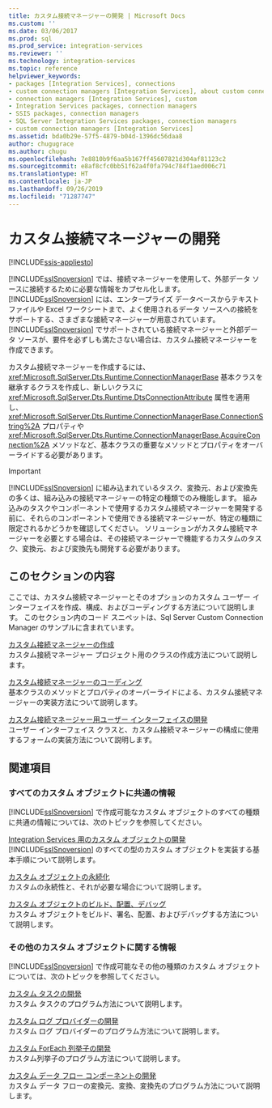 ```yaml
---
title: カスタム接続マネージャーの開発 | Microsoft Docs
ms.custom: ''
ms.date: 03/06/2017
ms.prod: sql
ms.prod_service: integration-services
ms.reviewer: ''
ms.technology: integration-services
ms.topic: reference
helpviewer_keywords:
- packages [Integration Services], connections
- custom connection managers [Integration Services], about custom connection managers
- connection managers [Integration Services], custom
- Integration Services packages, connection managers
- SSIS packages, connection managers
- SQL Server Integration Services packages, connection managers
- custom connection managers [Integration Services]
ms.assetid: bda0b29e-57f5-4879-b04d-1396dc56daa8
author: chugugrace
ms.author: chugu
ms.openlocfilehash: 7e8810b9f6aa5b167ff45607821d304af81123c2
ms.sourcegitcommit: e8af8cfc0bb51f62a4f0fa794c784f1aed006c71
ms.translationtype: HT
ms.contentlocale: ja-JP
ms.lasthandoff: 09/26/2019
ms.locfileid: "71287747"
---
```

# <a name="developing-a-custom-connection-manager"></a>カスタム接続マネージャーの開発

[!INCLUDE[ssis-appliesto](../../../includes/ssis-appliesto-ssvrpluslinux-asdb-asdw-xxx.md)]


  [!INCLUDE[ssISnoversion](../../../includes/ssisnoversion-md.md)] では、接続マネージャーを使用して、外部データ ソースに接続するために必要な情報をカプセル化します。 [!INCLUDE[ssISnoversion](../../../includes/ssisnoversion-md.md)] には、エンタープライズ データベースからテキスト ファイルや Excel ワークシートまで、よく使用されるデータ ソースへの接続をサポートする、さまざまな接続マネージャーが用意されています。 [!INCLUDE[ssISnoversion](../../../includes/ssisnoversion-md.md)] でサポートされている接続マネージャーと外部データ ソースが、要件を必ずしも満たさない場合は、カスタム接続マネージャーを作成できます。  
  
 カスタム接続マネージャーを作成するには、<xref:Microsoft.SqlServer.Dts.Runtime.ConnectionManagerBase> 基本クラスを継承するクラスを作成し、新しいクラスに <xref:Microsoft.SqlServer.Dts.Runtime.DtsConnectionAttribute> 属性を適用し、<xref:Microsoft.SqlServer.Dts.Runtime.ConnectionManagerBase.ConnectionString%2A> プロパティや <xref:Microsoft.SqlServer.Dts.Runtime.ConnectionManagerBase.AcquireConnection%2A> メソッドなど、基本クラスの重要なメソッドとプロパティをオーバーライドする必要があります。  
  
> [!IMPORTANT]  
>  [!INCLUDE[ssISnoversion](../../../includes/ssisnoversion-md.md)] に組み込まれているタスク、変換元、および変換先の多くは、組み込みの接続マネージャーの特定の種類でのみ機能します。 組み込みのタスクやコンポーネントで使用するカスタム接続マネージャーを開発する前に、それらのコンポーネントで使用できる接続マネージャーが、特定の種類に限定されるかどうかを確認してください。 ソリューションがカスタム接続マネージャーを必要とする場合は、その接続マネージャーで機能するカスタムのタスク、変換元、および変換先も開発する必要があります。  
  
## <a name="in-this-section"></a>このセクションの内容  
 ここでは、カスタム接続マネージャーとそのオプションのカスタム ユーザー インターフェイスを作成、構成、およびコーディングする方法について説明します。 このセクション内のコード スニペットは、Sql Server Custom Connection Manager のサンプルに含まれています。  
  
 [カスタム接続マネージャーの作成](../../../integration-services/extending-packages-custom-objects/connection-manager/creating-a-custom-connection-manager.md)  
 カスタム接続マネージャー プロジェクト用のクラスの作成方法について説明します。  
  
 [カスタム接続マネージャーのコーディング](../../../integration-services/extending-packages-custom-objects/connection-manager/coding-a-custom-connection-manager.md)  
 基本クラスのメソッドとプロパティのオーバーライドによる、カスタム接続マネージャーの実装方法について説明します。  
  
 [カスタム接続マネージャー用ユーザー インターフェイスの開発](../../../integration-services/extending-packages-custom-objects/connection-manager/developing-a-user-interface-for-a-custom-connection-manager.md)  
 ユーザー インターフェイス クラスと、カスタム接続マネージャーの構成に使用するフォームの実装方法について説明します。  
  
## <a name="related-sections"></a>関連項目  
  
### <a name="information-common-to-all-custom-objects"></a>すべてのカスタム オブジェクトに共通の情報  
 [!INCLUDE[ssISnoversion](../../../includes/ssisnoversion-md.md)] で作成可能なカスタム オブジェクトのすべての種類に共通の情報については、次のトピックを参照してください。  
  
 [Integration Services 用のカスタム オブジェクトの開発](../../../integration-services/extending-packages-custom-objects/developing-custom-objects-for-integration-services.md)  
 [!INCLUDE[ssISnoversion](../../../includes/ssisnoversion-md.md)] のすべての型のカスタム オブジェクトを実装する基本手順について説明します。  
  
 [カスタム オブジェクトの永続化](../../../integration-services/extending-packages-custom-objects/persisting-custom-objects.md)  
 カスタムの永続性と、それが必要な場合について説明します。  
  
 [カスタム オブジェクトのビルド、配置、デバッグ](../../../integration-services/extending-packages-custom-objects/building-deploying-and-debugging-custom-objects.md)  
 カスタム オブジェクトをビルド、署名、配置、およびデバッグする方法について説明します。  
  
### <a name="information-about-other-custom-objects"></a>その他のカスタム オブジェクトに関する情報  
 [!INCLUDE[ssISnoversion](../../../includes/ssisnoversion-md.md)] で作成可能なその他の種類のカスタム オブジェクトについては、次のトピックを参照してください。  
  
 [カスタム タスクの開発](../../../integration-services/extending-packages-custom-objects/task/developing-a-custom-task.md)  
 カスタム タスクのプログラム方法について説明します。  
  
 [カスタム ログ プロバイダーの開発](../../../integration-services/extending-packages-custom-objects/log-provider/developing-a-custom-log-provider.md)  
 カスタム ログ プロバイダーのプログラム方法について説明します。  
  
 [カスタム ForEach 列挙子の開発](../../../integration-services/extending-packages-custom-objects/foreach-enumerator/developing-a-custom-foreach-enumerator.md)  
 カスタム列挙子のプログラム方法について説明します。  
  
 [カスタム データ フロー コンポーネントの開発](../../../integration-services/extending-packages-custom-objects/data-flow/developing-a-custom-data-flow-component.md)  
 カスタム データ フローの変換元、変換、変換先のプログラム方法について説明します。  
  
